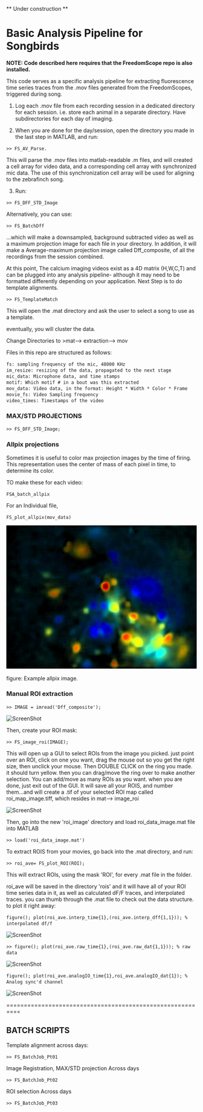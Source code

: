 
** Under construction **

# Basic Analysis Pipeline for Songbirds

**NOTE: Code described here requires that the FreedomScope repo is also installed.**

This code serves as a specific analysis pipeline for extracting fluorescence time series traces from the .mov files generated from the FreedomScopes, triggered during song.

1. Log each .mov file from each recording session in  a dedicated directory for each session. i.e. store each animal in a separate directory. Have subdirectories for each day of imaging.

2. When you are done for the day/session, open the directory you made in the last step in MATLAB, and run:

```
>> FS_AV_Parse.
```

This will parse the .mov files into matlab-readable .m files, and will created a cell array for video data, and a corresponding cell array with synchronized mic data. The use of this synchronization cell array will be used for aligning to the zebrafinch song.

3. Run:

```
>> FS_DFF_STD_Image
```
Alternatively, you can use:

```
>> FS_BatchDff
```

...which will make a downsampled, background subtracted video as well as a maximum projection image for each file in your directory. In addition, it will make a Average-maximum projection image called Dff_composite, of all the recordings from the session combined.

At this point, The calcium imaging videos exist as a 4D matrix (H,W,C,T) and can be plugged into any analysis pipeline- although it may need to be formatted differently depending on your application. Next Step is to do template alignments.


```
>> FS_TemplateMatch
```

This will open the .mat directory and ask the user to select a song to use as a template.


eventually, you will cluster the data.


Change Directories to >mat--> extraction--> mov

Files in this repo are structured as follows:

```
fs: sampling frequency of the mic, 48000 KHz
im_resize: resizing of the data, propagated to the next stage
mic_data: Microphone data, and time stamps
motif: Which motif # in a bout was this extracted
mov_data: Video data, in the format: Height * Width * Color * Frame
movie_fs: Video Sampling frequency
video_times: Timestamps of the video
```



### MAX/STD PROJECTIONS

```
>> FS_DFF_STD_Image;
```

### Allpix projections

Sometimes it is useful to color max projection images by the time of firing. This representation uses the center of mass of each pixel in time, to determine its color.

TO make these for each video:

```
FSA_batch_allpix
```

For an Individual file,

```
FS_plot_allpix(mov_data)
```


![ScreenShot](IM/All_pix.jpg)

figure: Example allpix image.


### Manual ROI extraction


```
>> IMAGE = imread('Dff_composite');
```
![ScreenShot](EXAMPLE_DFF2.png)

Then, create your ROI mask:
```
>> FS_image_roi(IMAGE);
```
This will open up a GUI to select ROIs from the image you picked. just point over an ROI, click on one you want, drag the mouse out so you get the right size, then unclick your mouse. Then DOUBLE CLICK on the ring you made. it should turn yellow. then you can drag/move the ring over to make another selection.  You can add/move as many ROIs as you want. when you are done, just exit out of the GUI. It will save all your ROIS, and number them...and will create a .tif of your selected ROI map called roi_map_image.tiff, which resides in mat--> image_roi


![ScreenShot](ROI_MAP.png)


Then, go into the new 'roi_image' directory and load roi_data_image.mat file into MATLAB

```
>> load('roi_data_image.mat')
```

To extract ROIS from your movies, go back into the .mat directory, and run:

```
>> roi_ave= FS_plot_ROI(ROI);
```
This will extract ROIs, using the mask 'ROI', for every .mat file in the folder.

roi_ave will be saved in the directory 'rois' and it will have all of your ROI time series data in it, as well as calculated dF/F traces, and interpolated traces. you can thumb through the .mat file to check out the data structure. to plot it right away:

```
figure(); plot(roi_ave.interp_time{1},(roi_ave.interp_dff{1,1})); % interpolated df/f
```

![ScreenShot](SW_im1.png)

```
>> figure(); plot(roi_ave.raw_time{1},(roi_ave.raw_dat{1,1})); % raw data
```

![ScreenShot](SW_im2.png)

```
figure(); plot(roi_ave.analogIO_time{1},roi_ave.analogIO_dat{1}); % Analog sync'd channel
```

![ScreenShot](SW_im3.png)

==========================================================

## BATCH SCRIPTS

Template alignment across days:
```
>> FS_BatchJob_Pt01
```

Image Registration, MAX/STD projection Across days
```
>> FS_BatchJob_Pt02
```

ROI selection Across days
```
>> FS_BatchJob_Pt03
```
